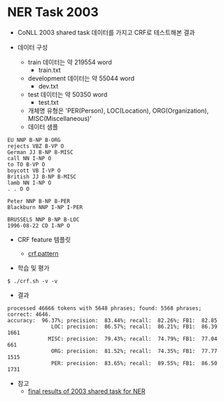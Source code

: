 NER Task 2003
===

- CoNLL 2003 shared task 데이터를 가지고 CRF로 테스트해본 결과

- 데이터 구성
  - train 데이터는 약 219554 word
    - train.txt
  - development 데이터는 약 55044 word
    - dev.txt
  - test 데이터는 약 50350 word
    - test.txt
  - 개체명 유형은 'PER(Person), LOC(Location), ORG(Organization), MISC(Miscellaneous)'
  - 데이터 샘플
```
EU NNP B-NP B-ORG
rejects VBZ B-VP O
German JJ B-NP B-MISC
call NN I-NP O
to TO B-VP O
boycott VB I-VP O
British JJ B-NP B-MISC
lamb NN I-NP O
. . O O

Peter NNP B-NP B-PER
Blackburn NNP I-NP I-PER

BRUSSELS NNP B-NP B-LOC
1996-08-22 CD I-NP O
```

- CRF feature 템플릿
  - [crf.pattern](https://github.com/dsindex/Wapiti/blob/master/ner2003/crf.pattern)

- 학습 및 평가
```
$ ./crf.sh -v -v
```

- 결과
```
processed 46666 tokens with 5648 phrases; found: 5568 phrases; correct: 4646.
accuracy:  96.37%; precision:  83.44%; recall:  82.26%; FB1:  82.85
              LOC: precision:  86.57%; recall:  86.21%; FB1:  86.39  1661
             MISC: precision:  79.43%; recall:  74.79%; FB1:  77.04  661
              ORG: precision:  81.52%; recall:  74.35%; FB1:  77.77  1515
              PER: precision:  83.65%; recall:  89.55%; FB1:  86.50  1731

```

- 참고
  - [final results of 2003 shared task for NER](https://www.clips.uantwerpen.be/conll2003/ner/)

